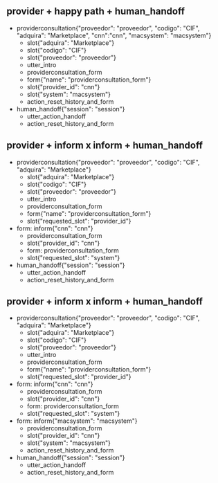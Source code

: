 ## provider + happy path + human_handoff
* providerconsultation{"proveedor": "proveedor", "codigo": "CIF", "adquira": "Marketplace", "cnn":"cnn", "macsystem": "macsystem"}
    - slot{"adquira": "Marketplace"}
    - slot{"codigo": "CIF"}
    - slot{"proveedor": "proveedor"}
    - utter_intro
    - providerconsultation_form
    - form{"name": "providerconsultation_form"}
    - slot{"provider_id": "cnn"}
    - slot{"system": "macsystem"}
    - action_reset_history_and_form
* human_handoff{"session": "session"}
    - utter_action_handoff
    - action_reset_history_and_form
 
## provider + inform x inform + human_handoff
* providerconsultation{"proveedor": "proveedor", "codigo": "CIF", "adquira": "Marketplace"}
    - slot{"adquira": "Marketplace"}
    - slot{"codigo": "CIF"}
    - slot{"proveedor": "proveedor"}
    - utter_intro
    - providerconsultation_form
    - form{"name": "providerconsultation_form"}
    - slot{"requested_slot": "provider_id"}
* form: inform{"cnn": "cnn"}
    - providerconsultation_form
    - slot{"provider_id": "cnn"}
    - form: providerconsultation_form
    - slot{"requested_slot": "system"}
* human_handoff{"session": "session"}
    - utter_action_handoff
    - action_reset_history_and_form

## provider + inform x inform + human_handoff
* providerconsultation{"proveedor": "proveedor", "codigo": "CIF", "adquira": "Marketplace"}
    - slot{"adquira": "Marketplace"}
    - slot{"codigo": "CIF"}
    - slot{"proveedor": "proveedor"}
    - utter_intro
    - providerconsultation_form
    - form{"name": "providerconsultation_form"}
    - slot{"requested_slot": "provider_id"}
* form: inform{"cnn": "cnn"}
    - providerconsultation_form
    - slot{"provider_id": "cnn"}
    - form: providerconsultation_form
    - slot{"requested_slot": "system"}
* form: inform{"macsystem": "macsystem"}
    - providerconsultation_form
    - slot{"provider_id": "cnn"}
    - slot{"system": "macsystem"}
    - action_reset_history_and_form
* human_handoff{"session": "session"}
    - utter_action_handoff
    - action_reset_history_and_form

